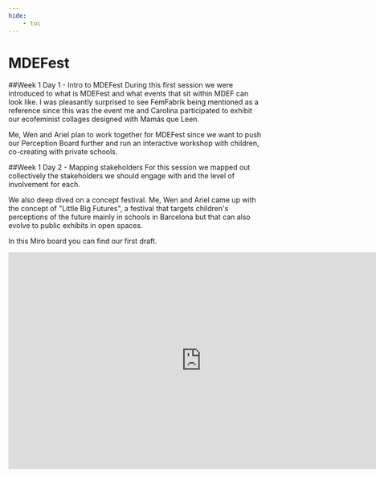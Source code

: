 ```yaml
---
hide:
    - toc
---
```


# MDEFest

##Week 1 Day 1 - Intro to MDEFest
During this first session we were introduced to what is MDEFest and what events that sit within MDEF can look like. I was pleasantly surprised to see FemFabrik being mentioned as a reference since this was the event me and Carolina participated to exhibit our ecofeminist collages designed with Mamás que Leen.

Me, Wen and Ariel plan to work together for MDEFest since we want to push our Perception Board further and run an interactive workshop with children, co-creating with private schools.

##Week 1 Day 2 - Mapping stakeholders
For this session we mapped out collectively the stakeholders we should engage with and the level of involvement for each.

We also deep dived on a concept festival. Me, Wen and Ariel came up with the concept of "Little Big Futures", a festival that targets children's perceptions of the future mainly in schools in Barcelona but that can also evolve to public exhibits in open spaces.

In this Miro board you can find our first draft.

<iframe width="768" height="432" src="https://miro.com/app/live-embed/uXjVMVMmtdU=/?moveToViewport=-4524,-2835,18880,8155&embedId=36789642039" frameborder="0" scrolling="no" allow="fullscreen; clipboard-read; clipboard-write" allowfullscreen></iframe>
